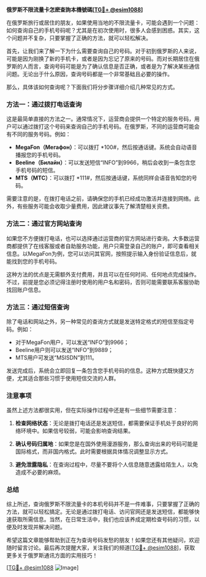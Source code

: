 **俄罗斯不限流量卡怎麽查詢本機號碼[[TG💪+ @esim1088](https://t.me/s/esim1088)]**

在俄罗斯旅行或居住的朋友，如果使用当地的不限流量卡，可能会遇到一个问题：如何查询自己的手机号码呢？尤其是在初次使用时，很多人会感到困惑。其实，这个问题并不复杂，只要掌握了正确的方法，就可以轻松解决。

首先，让我们来了解一下为什么需要查询自己的号码。对于初到俄罗斯的人来说，可能是因为刚换了新的手机卡，或者是因为忘记了原来的号码。而对长期居住在俄罗斯的人而言，查询号码可能是为了确认信息是否正确，或者是为了解决某些通信问题。无论出于什么原因，查询号码都是一个非常基础且必要的操作。

那么，具体该如何查询呢？下面我们将分步骤详细介绍几种常见的方式。

### 方法一：通过拨打电话查询

这是最简单直接的方法之一。通常情况下，运营商会提供一个特定的服务号码，用户可以通过拨打这个号码来查询自己的手机号码。在俄罗斯，不同的运营商可能会有不同的服务号码。例如：

- **MegaFon（Мегафон）**：可以拨打 *100#，然后按通话键。系统会自动语音播报您的手机号码。
- **Beeline（Билайн）**：可以发送短信“INFO”到9966，稍后会收到一条包含您手机号码的短信。
- **MTS（МТС）**：可以拨打 *111#，然后按通话键，系统同样会语音告知您的号码。

需要注意的是，在拨打电话之前，请确保您的手机已经成功激活并连接到网络。此外，有些服务可能会收取少量费用，因此建议事先了解清楚相关资费。

### 方法二：通过官方网站查询

如果您不方便拨打电话，也可以选择通过运营商的官方网站进行查询。大多数运营商都提供了在线客服或者自助服务功能，用户只需登录自己的账户，即可查看相关信息。以MegaFon为例，您可以访问其官网，按照提示输入身份验证信息后，就能找到您的手机号码。

这种方法的优点是无需额外支付费用，并且可以在任何时间、任何地点完成操作。不过，前提是您必须记得注册时使用的用户名和密码，否则可能需要联系客服协助找回账户信息。

### 方法三：通过短信查询

除了电话和网站之外，另一种常见的查询方式就是发送特定格式的短信至指定号码。例如：

- 对于MegaFon用户，可以发送“INFO”到9966；
- Beeline用户则可以发送“INFO”到9889；
- MTS用户可发送“MSISDN”到111。

发送完成后，系统会立即回复一条包含您手机号码的信息。这种方式既快捷又方便，尤其适合那些习惯于使用短信交流的人群。

### 注意事项

虽然上述方法都很实用，但在实际操作过程中还是有一些细节需要注意：

1. **检查网络状态**：无论是拨打电话还是发送短信，都需要保证手机处于良好的网络环境中。如果信号较弱，可能会影响查询结果。
   
2. **确认号码归属地**：如果您是在国外使用漫游服务，那么查询出来的号码可能是国际格式，而非国内格式。此时需要根据具体情况调整显示方式。

3. **避免泄露隐私**：在查询过程中，尽量不要将个人信息随意透露给陌生人，以免造成不必要的麻烦。

### 总结

综上所述，查询俄罗斯不限流量卡的本机号码并不是一件难事，只要掌握了正确的方法，就可以轻松搞定。无论是通过拨打电话、访问官网还是发送短信，都能够快速获取所需信息。当然，在日常生活中，我们也应该养成定期检查号码的习惯，以便及时发现并解决问题。

希望这篇文章能够帮助到正在为查询号码发愁的朋友！如果您还有其他疑问，欢迎随时留言讨论。最后再次提醒大家，关注我们的频道[[TG💪+ @esim1088](https://t.me/s/esim1088)]，获取更多关于俄罗斯通讯方面的实用技巧！

[[TG💪+ @esim1088](https://t.me/s/esim1088) ![Image](https://i.postimg.cc/4NQfJmqS/Snipaste-2025-05-13-00-14-12.png)]